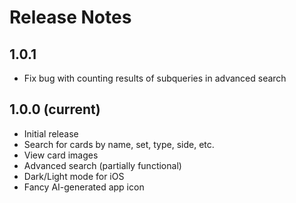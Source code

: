 # Release Notes

## 1.0.1
- Fix bug with counting results of subqueries in advanced search

## 1.0.0 (current)
- Initial release
- Search for cards by name, set, type, side, etc.
- View card images
- Advanced search (partially functional)
- Dark/Light mode for iOS
- Fancy AI-generated app icon
